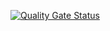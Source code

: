 [![Quality Gate Status](https://sonarcloud.io/api/project_badges/measure?project=ericg138_java-module&metric=alert_status)](https://sonarcloud.io/summary/new_code?id=ericg138_java-module)
